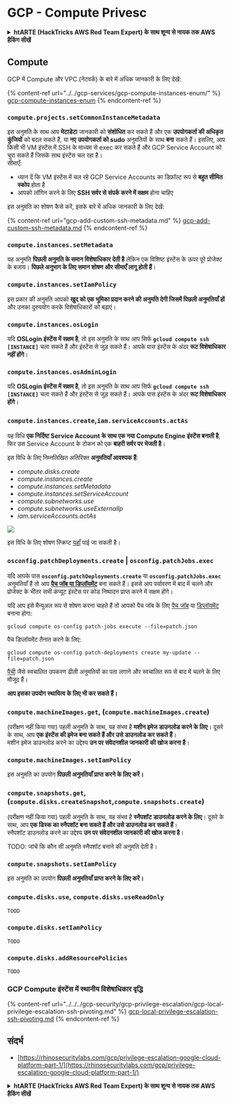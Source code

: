 # GCP - Compute Privesc

<details>

<summary><strong>htARTE (HackTricks AWS Red Team Expert) के साथ शून्य से नायक तक AWS हैकिंग सीखें</strong></summary>

HackTricks का समर्थन करने के अन्य तरीके:

* यदि आप अपनी **कंपनी का विज्ञापन HackTricks में देखना चाहते हैं** या **HackTricks को PDF में डाउनलोड करना चाहते हैं** तो [**सब्सक्रिप्शन प्लान्स**](https://github.com/sponsors/carlospolop) देखें!
* [**आधिकारिक PEASS & HackTricks स्वैग**](https://peass.creator-spring.com) प्राप्त करें
* [**The PEASS Family**](https://opensea.io/collection/the-peass-family) की खोज करें, हमारा विशेष [**NFTs**](https://opensea.io/collection/the-peass-family) संग्रह
* 💬 [**Discord समूह**](https://discord.gg/hRep4RUj7f) में **शामिल हों** या [**telegram समूह**](https://t.me/peass) में शामिल हों या मुझे **Twitter** 🐦 पर **फॉलो** करें [**@carlospolopm**](https://twitter.com/carlospolopm)**.**
* [**HackTricks**](https://github.com/carlospolop/hacktricks) और [**HackTricks Cloud**](https://github.com/carlospolop/hacktricks-cloud) github repos में PRs सबमिट करके अपनी हैकिंग ट्रिक्स साझा करें।

</details>

## Compute

GCP में Compute और VPC (नेटवर्क) के बारे में अधिक जानकारी के लिए देखें:

{% content-ref url="../../gcp-services/gcp-compute-instances-enum/" %}
[gcp-compute-instances-enum](../../gcp-services/gcp-compute-instances-enum/)
{% endcontent-ref %}

### `compute.projects.setCommonInstanceMetadata`

इस अनुमति के साथ आप **मेटाडेटा** जानकारी को **संशोधित** कर सकते हैं और एक **उपयोगकर्ता की अधिकृत कुंजियों** को बदल सकते हैं, या **नए उपयोगकर्ता को sudo** अनुमतियों के साथ **बना** सकते हैं। इसलिए, आप किसी भी VM इंस्टेंस में SSH के माध्यम से exec कर सकते हैं और GCP Service Account को चुरा सकते हैं जिसके साथ इंस्टेंस चल रहा है।\
सीमाएँ:

* ध्यान दें कि VM इंस्टेंस में चल रहे GCP Service Accounts का डिफ़ॉल्ट रूप से **बहुत सीमित स्कोप** होता है
* आपको लॉगिन करने के लिए **SSH सर्वर से संपर्क करने में सक्षम** होना चाहिए

इस अनुमति का शोषण कैसे करें, इसके बारे में अधिक जानकारी के लिए देखें:

{% content-ref url="gcp-add-custom-ssh-metadata.md" %}
[gcp-add-custom-ssh-metadata.md](gcp-add-custom-ssh-metadata.md)
{% endcontent-ref %}

### `compute.instances.setMetadata`

यह अनुमति **पिछली अनुमति के समान विशेषाधिकार देती है** लेकिन एक विशिष्ट इंस्टेंस के ऊपर पूरे प्रोजेक्ट के बजाय। **पिछले अनुभाग के लिए समान शोषण और सीमाएँ लागू होती हैं**।

### `compute.instances.setIamPolicy`

इस प्रकार की अनुमति आपको **खुद को एक भूमिका प्रदान करने की अनुमति देगी जिसमें पिछली अनुमतियाँ हों** और उनका दुरुपयोग करके विशेषाधिकारों को बढ़ाएं।

### **`compute.instances.osLogin`**

यदि **OSLogin इंस्टेंस में सक्षम है**, तो इस अनुमति के साथ आप सिर्फ **`gcloud compute ssh [INSTANCE]`** चला सकते हैं और इंस्टेंस से जुड़ सकते हैं। आपके पास इंस्टेंस के अंदर **रूट विशेषाधिकार नहीं होंगे**।

### **`compute.instances.osAdminLogin`**

यदि **OSLogin इंस्टेंस में सक्षम है**, तो इस अनुमति के साथ आप सिर्फ **`gcloud compute ssh [INSTANCE]`** चला सकते हैं और इंस्टेंस से जुड़ सकते हैं। आपके पास इंस्टेंस के अंदर **रूट विशेषाधिकार होंगे**।

### `compute.instances.create`,`iam.serviceAccounts.actAs`

यह विधि **एक निर्दिष्ट Service Account के साथ एक नया Compute Engine इंस्टेंस बनाती है**, फिर उस Service Account के टोकन को एक **बाहरी सर्वर पर भेजती है**।

इस विधि के लिए निम्नलिखित अतिरिक्त **अनुमतियाँ आवश्यक हैं**:

* _compute.disks.create_
* _compute.instances.create_
* _compute.instances.setMetadata_
* _compute.instances.setServiceAccount_
* _compute.subnetworks.use_
* _compute.subnetworks.useExternalIp_
* _iam.serviceAccounts.actAs_

![](https://rhinosecuritylabs.com/wp-content/uploads/2020/04/image9-750x594.png)

इस विधि के लिए शोषण स्क्रिप्ट [यहाँ](https://github.com/RhinoSecurityLabs/GCP-IAM-Privilege-Escalation/blob/master/ExploitScripts/compute.instances.create.py) पाई जा सकती है।

### `osconfig.patchDeployments.create` | `osconfig.patchJobs.exec`

यदि आपके पास **`osconfig.patchDeployments.create`** या **`osconfig.patchJobs.exec`** अनुमतियाँ हैं तो आप [**पैच जॉब या डिप्लॉयमेंट**](https://blog.raphael.karger.is/articles/2022-08/GCP-OS-Patching) बना सकते हैं। इससे आप पर्यावरण में बाद में चलने और प्रोजेक्ट के भीतर सभी कंप्यूट इंस्टेंस पर कोड निष्पादन प्राप्त करने में सक्षम होंगे।

यदि आप इसे मैन्युअल रूप से शोषण करना चाहते हैं तो आपको पैच जॉब के लिए [पैच जॉब](https://github.com/rek7/patchy/blob/main/pkg/engine/patches/patch\_job.json) या [डिप्लॉयमेंट](https://github.com/rek7/patchy/blob/main/pkg/engine/patches/patch\_deployment.json) बनाना होगा:

`gcloud compute os-config patch-jobs execute --file=patch.json`

पैच डिप्लॉयमेंट तैनात करने के लिए:

`gcloud compute os-config patch-deployments create my-update --file=patch.json`

[पैची](https://github.com/rek7/patchy) जैसे स्वचालित उपकरण ढीली अनुमतियों का पता लगाने और स्वचालित रूप से बाद में चलने के लिए मौजूद हैं।

**आप इसका उपयोग स्थायित्व के लिए भी कर सकते हैं।**

### `compute.machineImages.get`, (`compute.machineImages.create`)

(परीक्षण नहीं किया गया) पहली अनुमति के साथ, यह संभव है **मशीन इमेज डाउनलोड करने के लिए**। दूसरे के साथ, आप **एक इंस्टेंस की इमेज बना सकते हैं और उसे डाउनलोड कर सकते हैं**।\
मशीन इमेज डाउनलोड करने का उद्देश्य **उन पर संवेदनशील जानकारी की खोज करना है**।

### `compute.machineImages.setIamPolicy`

इस अनुमति का उपयोग **पिछली अनुमतियाँ प्राप्त करने के लिए करें।**

### `compute.snapshots.get`, (`compute.disks.createSnapshot`,`compute.snapshots.create`)

(परीक्षण नहीं किया गया) पहली अनुमति के साथ, यह संभव है **स्नैपशॉट डाउनलोड करने के लिए**। दूसरे के साथ, आप **एक डिस्क का स्नैपशॉट बना सकते हैं और उसे डाउनलोड कर सकते हैं**।\
स्नैपशॉट डाउनलोड करने का उद्देश्य **उन पर संवेदनशील जानकारी की खोज करना है**।

TODO: जांचें कि कौन सी अनुमति स्नैपशॉट बनाने की अनुमति देती है।

### `compute.snapshots.setIamPolicy`

इस अनुमति का उपयोग **पिछली अनुमतियाँ प्राप्त करने के लिए करें।**

### `compute.disks.use`, `compute.disks.useReadOnly`

`TOOD`

### `compute.disks.setIamPolicy`

`TODO`

### `compute.disks.addResourcePolicies`

`TODO`

### GCP Compute इंस्टेंस में स्थानीय विशेषाधिकार वृद्धि

{% content-ref url="../../../gcp-security/gcp-privilege-escalation/gcp-local-privilege-escalation-ssh-pivoting.md" %}
[gcp-local-privilege-escalation-ssh-pivoting.md](../../../gcp-security/gcp-privilege-escalation/gcp-local-privilege-escalation-ssh-pivoting.md)
{% endcontent-ref %}

## संदर्भ

* [https://rhinosecuritylabs.com/gcp/privilege-escalation-google-cloud-platform-part-1/](https://rhinosecuritylabs.com/gcp/privilege-escalation-google-cloud-platform-part-1/)

<details>

<summary><strong>htARTE (HackTricks AWS Red Team Expert) के साथ शून्य से नायक तक AWS हैकिंग सीखें</strong></summary>

HackTricks का समर्थन करने के अन्य तरीके:

* यदि आप अपनी **कंपनी का विज्ञापन HackTricks में देखना चाहते हैं** या **HackTricks को PDF में डाउनलोड करना चाहते हैं** तो [**सब्सक्रिप्शन प्लान्स**](https://github.com/sponsors/carlospolop) देखें!
* [

